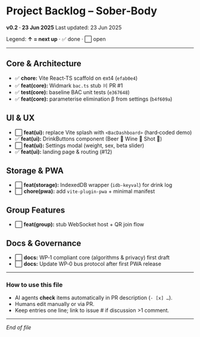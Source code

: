 # Project Backlog – Sober‑Body

**v0.2 · 23 Jun 2025**
Last updated: 23 Jun 2025

Legend: **↑ = next up** · ✅ done · ⬜ open

---

## Core & Architecture

* ✅ **chore:** Vite React‑TS scaffold on ext4 (`efab0e4`)
* ✅ **feat(core):** Widmark `bac.ts` stub 〣 PR #1
* ✅ **test(core):** baseline BAC unit tests (`e367648`)
* ✅ **feat(core):** parameterise elimination β from settings (`b4f609a`)

## UI & UX

* ⬜ **feat(ui):** replace Vite splash with `<BacDashboard>` (hard‑coded demo)
* ✅ **feat(ui):** DrinkButtons component (Beer 🍺 Wine 🍷 Shot 🥃)
* ⬜ **feat(ui):** Settings modal (weight, sex, beta slider)
* ✅ **feat(ui):** landing page & routing (#12)

## Storage & PWA

* ⬜ **feat(storage):** IndexedDB wrapper (`idb-keyval`) for drink log
* ⬜ **chore(pwa):** add `vite-plugin-pwa` + minimal manifest

## Group Features

* ⬜ **feat(group):** stub WebSocket host + QR join flow

## Docs & Governance

* ⬜ **docs:** WP‑1 compliant core (algorithms & privacy) first draft
* ⬜ **docs:** Update WP‑0 bus protocol after first PWA release

---

### How to use this file

* AI agents **check** items automatically in PR description (`- [x] …`).
* Humans edit manually or via PR.
* Keep entries one line; link to issue # if discussion >1 comment.

---

*End of file*
